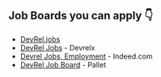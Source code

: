 ## Job Boards you can apply 👇

- [DevRel.jobs](https://www.devrel.jobs/)
- [DevRel Jobs](https://www.devrelx.com/jobs) - Devrelx
- [Devrel Jobs, Employment](https://www.indeed.com/q-Devrel-jobs.html) - Indeed.com
- [DevRel Job Board](https://devocate.pallet.com/jobs) - Pallet